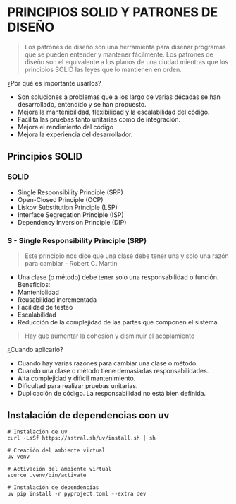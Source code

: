 # PRINCIPIOS SOLID Y PATRONES DE DISEÑO
> Los patrones de diseño son una herramienta para diseñar programas que se pueden entender y mantener fácilmente. Los patrones de diseño son el equivalente a los planos de una ciudad mientras que los principios SOLID las leyes que lo mantienen en orden.

¿Por qué es importante usarlos?
- Son soluciones a problemas que a los largo de varias décadas se han desarrollado, entendido y se han propuesto.
- Mejora la mantenibilidad, flexibilidad y la escalabilidad del código.
- Facilita las pruebas tanto unitarias como de integración.
- Mejora el rendimiento del código
- Mejora la experiencia del desarrollador.

## Principios SOLID

### SOLID

- Single Responsibility Principle (SRP)
- Open-Closed Principle (OCP)
- Liskov Substitution Principle (LSP)
- Interface Segregation Principle (ISP)
- Dependency Inversion Principle (DIP)

### S - Single Responsibility Principle (SRP)

> Este principio nos dice que una clase debe tener una y solo una razón para cambiar - Robert C. Martin
- Una clase (o método) debe tener solo una responsabilidad o función.
Beneficios:
- Manteniblidad
- Reusabilidad incrementada
- Facilidad de testeo
- Escalabilidad
- Reducción de la complejidad de las partes que componen el sistema. 
> Hay que aumentar la cohesión y disminuir el acoplamiento

¿Cuando aplicarlo?
- Cuando hay varias razones para cambiar una clase o método.
- Cuando una clase o método tiene demasiadas responsabilidades.
- Alta complejidad y difícil mantenimiento.
- Dificultad para realizar pruebas unitarias.
- Duplicación de código. La responsabilidad no está bien definida.

## Instalación de dependencias con uv
```
# Instalación de uv
curl -LsSf https://astral.sh/uv/install.sh | sh

# Creación del ambiente virtual
uv venv

# Activación del ambiente virtual
source .venv/bin/activate

# Instalación de dependencias
uv pip install -r pyproject.toml --extra dev
```